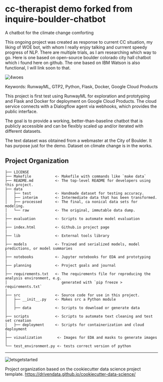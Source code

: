 cc-therapist demo forked from inquire-boulder-chatbot
==============================
A chatbot for the climate change comforting<br>

This ongoing project was created as response to current CC situation, my liking of WOE bot, with whom  I really enjoy talking and currrent speedy progress of NLP.
There are multiple trials, as I am researching which way to go.
Here is one based on open-source boulder colorado city hall chatbot which i found here on github.
The one based on IBM Watson is also functional, I will link soon to that.


![4woes](https://user-images.githubusercontent.com/34067506/74711854-3bdf9f00-5225-11ea-8a0a-e182b17c6893.jpg)



Keywords: RunwayML, GTP2, Python, Flask, Docker, Google Cloud Products

This project is first test using RunwayML for exploration and prototyping and Flask and Docker for deployment on Google Cloud Products. The cloud service connects with a Dialogflow agent via webhooks, which provides the public interface.

The goal is to provide a working, better-than-baseline chatbot that is publicly accessible and can be flexibly scaled up and/or iterated with different datasets.


The text dataset was obtained from a webmaster at the City of Boulder. It has purpose just for the demo. Dataset on climate change is in the works.



Project Organization
------------

    ├── LICENSE
    ├── Makefile           <- Makefile with commands like `make data`
    ├── README.md          <- The top-level README for developers using this project.
    ├── data
    │   ├── test           <- Handmade dataset for testing accuracy.
    │   ├── interim        <- Intermediate data that has been transformed.
    │   ├── processed      <- The final, ca nonical data sets for modeling.
    │   └── raw            <- The original, immutable data dump.
    |
    ├── evaluation         <- Scripts to automate model evaluation
    |
    ├── index.html         <- Github.io project page 
    |
    ├── lib                <- External tools library
    │
    ├── models             <- Trained and serialized models, model predictions, or model summaries
    │
    ├── notebooks          <- Jupyter notebooks for EDA and prototyping
    |   
    ├── planning           <- Project goals and journal
    │
    ├── requirements.txt   <- The requirements file for reproducing the analysis environment, e.g.
    │                         generated with `pip freeze > requirements.txt`
    │
    ├── src                <- Source code for use in this project.
    │   ├── __init__.py    <- Makes src a Python module
    │   │
    │   ├── data           <- Scripts to download or generate data
    │
    ├── scripts            <- Scripts to automate text cleaning and test set creation
    │   ├── deployment     <- Scripts for containerization and cloud deployment   
    │    
    ├── vizualization       <- Images for EDA and masks to generate images
    │
    └── test_environment.py <- tests correct version of python

--------

![letsgetstarted](https://user-images.githubusercontent.com/34067506/74720907-d5637c80-5236-11ea-9587-12ba66b78a88.jpg)


Project organization based on the cookiecutter data science project template.
https://drivendata.github.io/cookiecutter-data-science/
